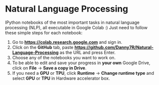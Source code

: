 # Natural Language Processing
IPython notebooks of the most important tasks in natural language processing (NLP), all executable in Google Colab :)
Just need to follow these simple steps for each notebook:
1. Go to **https://colab.research.google.com** and sign in.
2. Click on the **GitHub** tab, paste **https://github.com/Danny7R/Natural-Language-Processing** as the URL and press Enter.
3. Choose any of the notebooks you want to work on.
4. To be able to edit and save your progress in **your own** Google Drive, click on **File** -> **Save a copy in Drive**. 
5. If you need a **GPU** or **TPU**, click **Runtime** -> **Change runtime type** and select **GPU** or **TPU** in Hardware accelerator box.

